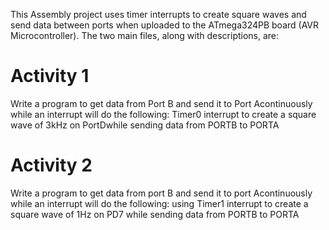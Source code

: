 This Assembly project uses timer interrupts to create square waves and send data between ports when uploaded to the ATmega324PB board (AVR Microcontroller). The two main files, along with descriptions, are:

# Activity 1
Write a program to get data from Port B and send it to Port Acontinuously while an interrupt will do the following: Timer0 interrupt to create a square wave of 3kHz on PortDwhile sending data from PORTB to PORTA

# Activity 2
Write a program to get data from port B and send it to port Acontinuously while an interrupt will do the following: using Timer1 interrupt to create a square wave of 1Hz on PD7 while sending data from PORTB to PORTA
